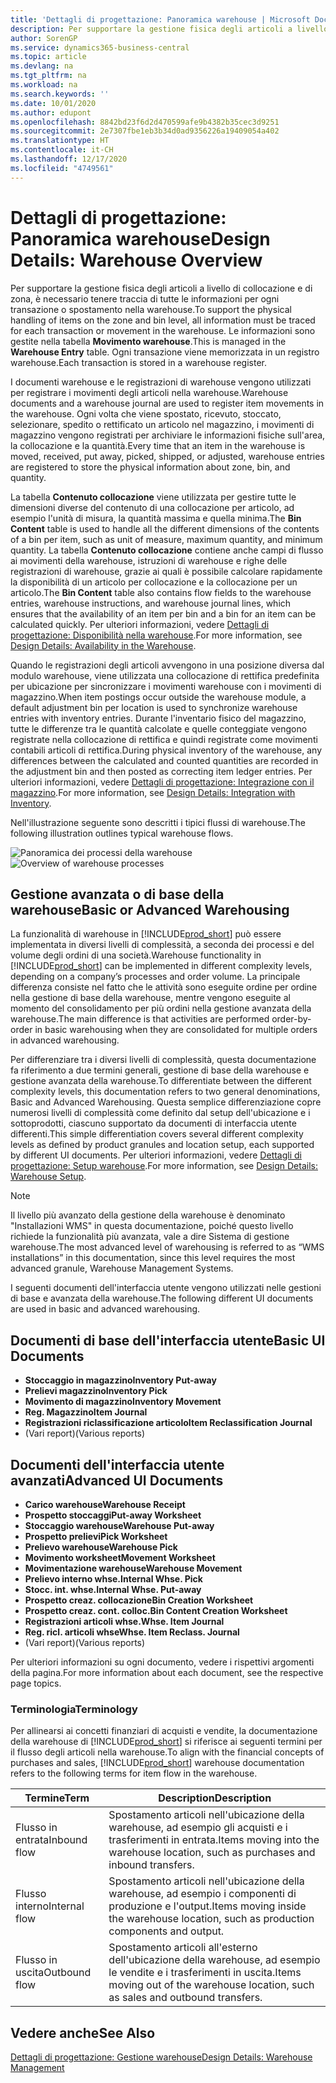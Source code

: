 ```yaml
---
title: 'Dettagli di progettazione: Panoramica warehouse | Microsoft Docs'
description: Per supportare la gestione fisica degli articoli a livello di collocazione e di zona, è necessario tenere traccia di tutte le informazioni per ogni transazione o spostamento nella warehouse. Le informazioni sono gestite nella tabella **Movimento warehouse**. Ogni transazione viene memorizzata in un registro warehouse.
author: SorenGP
ms.service: dynamics365-business-central
ms.topic: article
ms.devlang: na
ms.tgt_pltfrm: na
ms.workload: na
ms.search.keywords: ''
ms.date: 10/01/2020
ms.author: edupont
ms.openlocfilehash: 8842bd23f6d2d470599afe9b4382b35cec3d9251
ms.sourcegitcommit: 2e7307fbe1eb3b34d0ad9356226a19409054a402
ms.translationtype: HT
ms.contentlocale: it-CH
ms.lasthandoff: 12/17/2020
ms.locfileid: "4749561"
---
```

# <a name="design-details-warehouse-overview"></a><span data-ttu-id="36ea9-105">Dettagli di progettazione: Panoramica warehouse</span><span class="sxs-lookup"><span data-stu-id="36ea9-105">Design Details: Warehouse Overview</span></span>
<span data-ttu-id="36ea9-106">Per supportare la gestione fisica degli articoli a livello di collocazione e di zona, è necessario tenere traccia di tutte le informazioni per ogni transazione o spostamento nella warehouse.</span><span class="sxs-lookup"><span data-stu-id="36ea9-106">To support the physical handling of items on the zone and bin level, all information must be traced for each transaction or movement in the warehouse.</span></span> <span data-ttu-id="36ea9-107">Le informazioni sono gestite nella tabella **Movimento warehouse**.</span><span class="sxs-lookup"><span data-stu-id="36ea9-107">This is managed in the **Warehouse Entry** table.</span></span> <span data-ttu-id="36ea9-108">Ogni transazione viene memorizzata in un registro warehouse.</span><span class="sxs-lookup"><span data-stu-id="36ea9-108">Each transaction is stored in a warehouse register.</span></span>  

<span data-ttu-id="36ea9-109">I documenti warehouse e le registrazioni di warehouse vengono utilizzati per registrare i movimenti degli articoli nella warehouse.</span><span class="sxs-lookup"><span data-stu-id="36ea9-109">Warehouse documents and a warehouse journal are used to register item movements in the warehouse.</span></span> <span data-ttu-id="36ea9-110">Ogni volta che viene spostato, ricevuto, stoccato, selezionare, spedito o rettificato un articolo nel magazzino, i movimenti di magazzino vengono registrati per archiviare le informazioni fisiche sull'area, la collocazione e la quantità.</span><span class="sxs-lookup"><span data-stu-id="36ea9-110">Every time that an item in the warehouse is moved, received, put away, picked, shipped, or adjusted, warehouse entries are registered to store the physical information about zone, bin, and quantity.</span></span>

<span data-ttu-id="36ea9-111">La tabella **Contenuto collocazione** viene utilizzata per gestire tutte le dimensioni diverse del contenuto di una collocazione per articolo, ad esempio l'unità di misura, la quantità massima e quella minima.</span><span class="sxs-lookup"><span data-stu-id="36ea9-111">The **Bin Content** table is used to handle all the different dimensions of the contents of a bin per item, such as unit of measure, maximum quantity, and minimum quantity.</span></span> <span data-ttu-id="36ea9-112">La tabella **Contenuto collocazione** contiene anche campi di flusso ai movimenti della warehouse, istruzioni di warehouse e righe delle registrazioni di warehouse, grazie ai quali è possibile calcolare rapidamente la disponibilità di un articolo per collocazione e la collocazione per un articolo.</span><span class="sxs-lookup"><span data-stu-id="36ea9-112">The **Bin Content** table also contains flow fields to the warehouse entries, warehouse instructions, and warehouse journal lines, which ensures that the availability of an item per bin and a bin for an item can be calculated quickly.</span></span> <span data-ttu-id="36ea9-113">Per ulteriori informazioni, vedere [Dettagli di progettazione: Disponibilità nella warehouse](design-details-availability-in-the-warehouse.md).</span><span class="sxs-lookup"><span data-stu-id="36ea9-113">For more information, see [Design Details: Availability in the Warehouse](design-details-availability-in-the-warehouse.md).</span></span>  

<span data-ttu-id="36ea9-114">Quando le registrazioni degli articoli avvengono in una posizione diversa dal modulo warehouse, viene utilizzata una collocazione di rettifica predefinita per ubicazione per sincronizzare i movimenti warehouse con i movimenti di magazzino.</span><span class="sxs-lookup"><span data-stu-id="36ea9-114">When item postings occur outside the warehouse module, a default adjustment bin per location is used to synchronize warehouse entries with inventory entries.</span></span> <span data-ttu-id="36ea9-115">Durante l'inventario fisico del magazzino, tutte le differenze tra le quantità calcolate e quelle conteggiate vengono registrate nella collocazione di rettifica e quindi registrate come movimenti contabili articoli di rettifica.</span><span class="sxs-lookup"><span data-stu-id="36ea9-115">During physical inventory of the warehouse, any differences between the calculated and counted quantities are recorded in the adjustment bin and then posted as correcting item ledger entries.</span></span> <span data-ttu-id="36ea9-116">Per ulteriori informazioni, vedere [Dettagli di progettazione: Integrazione con il magazzino](design-details-integration-with-inventory.md).</span><span class="sxs-lookup"><span data-stu-id="36ea9-116">For more information, see [Design Details: Integration with Inventory](design-details-integration-with-inventory.md).</span></span>  

<span data-ttu-id="36ea9-117">Nell'illustrazione seguente sono descritti i tipici flussi di warehouse.</span><span class="sxs-lookup"><span data-stu-id="36ea9-117">The following illustration outlines typical warehouse flows.</span></span>  

<span data-ttu-id="36ea9-118">![Panoramica dei processi della warehouse](media/design_details_warehouse_management_overview.png "Panoramica dei processi della warehouse")</span><span class="sxs-lookup"><span data-stu-id="36ea9-118">![Overview of warehouse processes](media/design_details_warehouse_management_overview.png "Overview of warehouse processes")</span></span>  

## <a name="basic-or-advanced-warehousing"></a><span data-ttu-id="36ea9-119">Gestione avanzata o di base della warehouse</span><span class="sxs-lookup"><span data-stu-id="36ea9-119">Basic or Advanced Warehousing</span></span>  
<span data-ttu-id="36ea9-120">La funzionalità di warehouse in [!INCLUDE[prod_short](includes/prod_short.md)] può essere implementata in diversi livelli di complessità, a seconda dei processi e del volume degli ordini di una società.</span><span class="sxs-lookup"><span data-stu-id="36ea9-120">Warehouse functionality in [!INCLUDE[prod_short](includes/prod_short.md)] can be implemented in different complexity levels, depending on a company’s processes and order volume.</span></span> <span data-ttu-id="36ea9-121">La principale differenza consiste nel fatto che le attività sono eseguite ordine per ordine nella gestione di base della warehouse, mentre vengono eseguite al momento del consolidamento per più ordini nella gestione avanzata della warehouse.</span><span class="sxs-lookup"><span data-stu-id="36ea9-121">The main difference is that activities are performed order-by-order in basic warehousing when they are consolidated for multiple orders in advanced warehousing.</span></span>  

 <span data-ttu-id="36ea9-122">Per differenziare tra i diversi livelli di complessità, questa documentazione fa riferimento a due termini generali, gestione di base della warehouse e gestione avanzata della warehouse.</span><span class="sxs-lookup"><span data-stu-id="36ea9-122">To differentiate between the different complexity levels, this documentation refers to two general denominations, Basic and Advanced Warehousing.</span></span> <span data-ttu-id="36ea9-123">Questa semplice differenziazione copre numerosi livelli di complessità come definito dal setup dell'ubicazione e i sottoprodotti, ciascuno supportato da documenti di interfaccia utente differenti.</span><span class="sxs-lookup"><span data-stu-id="36ea9-123">This simple differentiation covers several different complexity levels as defined by product granules and location setup, each supported by different UI documents.</span></span> <span data-ttu-id="36ea9-124">Per ulteriori informazioni, vedere [Dettagli di progettazione: Setup warehouse](design-details-warehouse-setup.md).</span><span class="sxs-lookup"><span data-stu-id="36ea9-124">For more information, see [Design Details: Warehouse Setup](design-details-warehouse-setup.md).</span></span>  

> [!NOTE]  
>  <span data-ttu-id="36ea9-125">Il livello più avanzato della gestione della warehouse è denominato "Installazioni WMS" in questa documentazione, poiché questo livello richiede la funzionalità più avanzata, vale a dire Sistema di gestione warehouse.</span><span class="sxs-lookup"><span data-stu-id="36ea9-125">The most advanced level of warehousing is referred to as “WMS installations” in this documentation, since this level requires the most advanced granule, Warehouse Management Systems.</span></span>  

 <span data-ttu-id="36ea9-126">I seguenti documenti dell'interfaccia utente vengono utilizzati nelle gestioni di base e avanzata della warehouse.</span><span class="sxs-lookup"><span data-stu-id="36ea9-126">The following different UI documents are used in basic and advanced warehousing.</span></span>  

## <a name="basic-ui-documents"></a><span data-ttu-id="36ea9-127">Documenti di base dell'interfaccia utente</span><span class="sxs-lookup"><span data-stu-id="36ea9-127">Basic UI Documents</span></span>  

-   <span data-ttu-id="36ea9-128">**Stoccaggio in magazzino**</span><span class="sxs-lookup"><span data-stu-id="36ea9-128">**Inventory Put-away**</span></span>  
-   <span data-ttu-id="36ea9-129">**Prelievi magazzino**</span><span class="sxs-lookup"><span data-stu-id="36ea9-129">**Inventory Pick**</span></span>  
-   <span data-ttu-id="36ea9-130">**Movimento di magazzino**</span><span class="sxs-lookup"><span data-stu-id="36ea9-130">**Inventory Movement**</span></span>  
-   <span data-ttu-id="36ea9-131">**Reg. Magazzino**</span><span class="sxs-lookup"><span data-stu-id="36ea9-131">**Item Journal**</span></span>  
-   <span data-ttu-id="36ea9-132">**Registrazioni riclassificazione articolo**</span><span class="sxs-lookup"><span data-stu-id="36ea9-132">**Item Reclassification Journal**</span></span>  
-   <span data-ttu-id="36ea9-133">(Vari report)</span><span class="sxs-lookup"><span data-stu-id="36ea9-133">(Various reports)</span></span>  

## <a name="advanced-ui-documents"></a><span data-ttu-id="36ea9-134">Documenti dell'interfaccia utente avanzati</span><span class="sxs-lookup"><span data-stu-id="36ea9-134">Advanced UI Documents</span></span>  

-   <span data-ttu-id="36ea9-135">**Carico warehouse**</span><span class="sxs-lookup"><span data-stu-id="36ea9-135">**Warehouse Receipt**</span></span>  
-   <span data-ttu-id="36ea9-136">**Prospetto stoccaggi**</span><span class="sxs-lookup"><span data-stu-id="36ea9-136">**Put-away Worksheet**</span></span>  
-   <span data-ttu-id="36ea9-137">**Stoccaggio warehouse**</span><span class="sxs-lookup"><span data-stu-id="36ea9-137">**Warehouse Put-away**</span></span>  
-   <span data-ttu-id="36ea9-138">**Prospetto prelievi**</span><span class="sxs-lookup"><span data-stu-id="36ea9-138">**Pick Worksheet**</span></span>  
-   <span data-ttu-id="36ea9-139">**Prelievo warehouse**</span><span class="sxs-lookup"><span data-stu-id="36ea9-139">**Warehouse Pick**</span></span>  
-   <span data-ttu-id="36ea9-140">**Movimento worksheet**</span><span class="sxs-lookup"><span data-stu-id="36ea9-140">**Movement Worksheet**</span></span>  
-   <span data-ttu-id="36ea9-141">**Movimentazione warehouse**</span><span class="sxs-lookup"><span data-stu-id="36ea9-141">**Warehouse Movement**</span></span>  
-   <span data-ttu-id="36ea9-142">**Prelievo interno whse.**</span><span class="sxs-lookup"><span data-stu-id="36ea9-142">**Internal Whse. Pick**</span></span>  
-   <span data-ttu-id="36ea9-143">**Stocc. int. whse.**</span><span class="sxs-lookup"><span data-stu-id="36ea9-143">**Internal Whse. Put-away**</span></span>  
-   <span data-ttu-id="36ea9-144">**Prospetto creaz. collocazione**</span><span class="sxs-lookup"><span data-stu-id="36ea9-144">**Bin Creation Worksheet**</span></span>  
-   <span data-ttu-id="36ea9-145">**Prospetto creaz. cont. colloc.**</span><span class="sxs-lookup"><span data-stu-id="36ea9-145">**Bin Content Creation Worksheet**</span></span>  
-   <span data-ttu-id="36ea9-146">**Registrazioni articoli whse.**</span><span class="sxs-lookup"><span data-stu-id="36ea9-146">**Whse. Item Journal**</span></span>  
-   <span data-ttu-id="36ea9-147">**Reg. ricl. articoli whse**</span><span class="sxs-lookup"><span data-stu-id="36ea9-147">**Whse. Item Reclass. Journal**</span></span>  
-   <span data-ttu-id="36ea9-148">(Vari report)</span><span class="sxs-lookup"><span data-stu-id="36ea9-148">(Various reports)</span></span>  

<span data-ttu-id="36ea9-149">Per ulteriori informazioni su ogni documento, vedere i rispettivi argomenti della pagina.</span><span class="sxs-lookup"><span data-stu-id="36ea9-149">For more information about each document, see the respective page topics.</span></span>  

### <a name="terminology"></a><span data-ttu-id="36ea9-150">Terminologia</span><span class="sxs-lookup"><span data-stu-id="36ea9-150">Terminology</span></span>  
<span data-ttu-id="36ea9-151">Per allinearsi ai concetti finanziari di acquisti e vendite, la documentazione della warehouse di [!INCLUDE[prod_short](includes/prod_short.md)] si riferisce ai seguenti termini per il flusso degli articoli nella warehouse.</span><span class="sxs-lookup"><span data-stu-id="36ea9-151">To align with the financial concepts of purchases and sales, [!INCLUDE[prod_short](includes/prod_short.md)] warehouse documentation refers to the following terms for item flow in the warehouse.</span></span>  

|<span data-ttu-id="36ea9-152">Termine</span><span class="sxs-lookup"><span data-stu-id="36ea9-152">Term</span></span>|<span data-ttu-id="36ea9-153">Description</span><span class="sxs-lookup"><span data-stu-id="36ea9-153">Description</span></span>|  
|----------|---------------------------------------|  
|<span data-ttu-id="36ea9-154">Flusso in entrata</span><span class="sxs-lookup"><span data-stu-id="36ea9-154">Inbound flow</span></span>|<span data-ttu-id="36ea9-155">Spostamento articoli nell'ubicazione della warehouse, ad esempio gli acquisti e i trasferimenti in entrata.</span><span class="sxs-lookup"><span data-stu-id="36ea9-155">Items moving into the warehouse location, such as purchases and inbound transfers.</span></span>|  
|<span data-ttu-id="36ea9-156">Flusso interno</span><span class="sxs-lookup"><span data-stu-id="36ea9-156">Internal flow</span></span>|<span data-ttu-id="36ea9-157">Spostamento articoli nell'ubicazione della warehouse, ad esempio i componenti di produzione e l'output.</span><span class="sxs-lookup"><span data-stu-id="36ea9-157">Items moving inside the warehouse location, such as production components and output.</span></span>|  
|<span data-ttu-id="36ea9-158">Flusso in uscita</span><span class="sxs-lookup"><span data-stu-id="36ea9-158">Outbound flow</span></span>|<span data-ttu-id="36ea9-159">Spostamento articoli all'esterno dell'ubicazione della warehouse, ad esempio le vendite e i trasferimenti in uscita.</span><span class="sxs-lookup"><span data-stu-id="36ea9-159">Items moving out of the warehouse location, such as sales and outbound transfers.</span></span>|  

## <a name="see-also"></a><span data-ttu-id="36ea9-160">Vedere anche</span><span class="sxs-lookup"><span data-stu-id="36ea9-160">See Also</span></span>  
 [<span data-ttu-id="36ea9-161">Dettagli di progettazione: Gestione warehouse</span><span class="sxs-lookup"><span data-stu-id="36ea9-161">Design Details: Warehouse Management</span></span>](design-details-warehouse-management.md)
